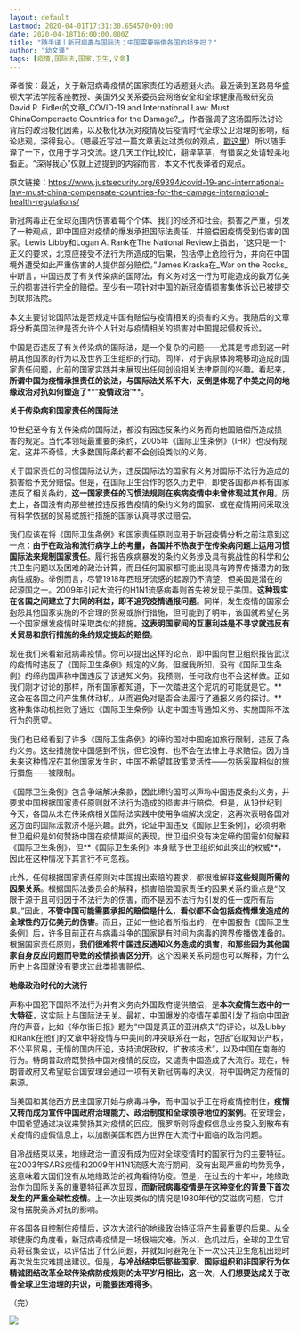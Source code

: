 ```yaml
---
layout: default
Lastmod: 2020-04-01T17:31:30.654570+00:00
date: 2020-04-18T16:00:00.000Z
title: "随手译丨新冠病毒与国际法：中国需要赔偿各国的损失吗？"
author: "幼文译"
tags: [疫情,国际法,国家,卫生,义务]
---
```


译者按：最近，关于新冠病毒疫情的国家责任的话题挺火热。最近读到圣路易华盛顿大学法学院客座教授、美国外交关系委员会网络安全和全球健康高级研究员David P. Fidler的文章_COVID-19 and International Law: Must ChinaCompensate Countries for the Damage?_，作者强调了这场国际法讨论背后的政治极化因素，以及极化状况对疫情及后疫情时代全球公卫治理的影响，结论悲观，深得我心。（嗯最近写过一篇文章表达过类似的观点，[戳这里](http://mp.weixin.qq.com/s?__biz=MzI0MzA0MzM2MQ==&mid=2651281655&idx=1&sn=ace6a451754f9eb2e6231be19d5a6083&chksm=f280e5b9c5f76caf17eaba89e9cf21ad57bf17be07833453deb73bd2247df4997be5af55902d&scene=21#wechat_redirect)）所以随手译了一下，仅用于学习交流。这几天工作比较忙，翻译草草，有错误之处请轻柔地指正。“深得我心”仅就上述提到的内容而言，本文不代表译者的观点。

原文链接：https://www.justsecurity.org/69394/covid-19-and-international-law-must-china-compensate-countries-for-the-damage-international-health-regulations/

新冠病毒正在全球范围内伤害着每个个体、我们的经济和社会。损害之严重，引发了一种观点，即中国应对疫情的爆发承担国际法责任，并赔偿因疫情受到伤害的国家。Lewis Libby和Logan A. Rank在The National Review上指出，“这只是一个正义的要求，北京应接受不法行为所造成的后果，包括停止危险行为，并向在中国境外遭受如此严重伤害的人提供部分赔偿。”James Kraska在_War on the Rocks_中断言，中国违反了有关传染病的国际法，有义务对这一行为可能造成的数万亿美元的损害进行完全的赔偿。至少有一项针对中国的新冠疫情损害集体诉讼已被提交到联邦法院。

本文主要讨论国际法是否规定中国有赔偿与疫情相关的损害的义务。我随后的文章将分析美国法律是否允许个人针对与疫情相关的损害对中国提起侵权诉讼。

中国是否违反了有关传染病的国际法，是一个复杂的问题——尤其是考虑到这一时期其他国家的行为以及世界卫生组织的行动。同样，对于病原体跨境移动造成的国家责任问题，此前的国家实践并未展现出任何创设相关法律原则的兴趣。看起来，**所谓中国为疫情承担责任的说法，与国际法关系不大，反倒是体现了中美之间的地缘政治对抗如何塑造了****“****疫情政治****”**。

**关于传染病和国家责任的国际法**

19世纪至今有关传染病的国际法，都没有因违反条约义务而向他国赔偿所造成损害的规定。当代本领域最重要的条约，2005年《国际卫生条例》（IHR）也没有规定。这并不奇怪，大多数国际条约都不会创设类似的义务。

关于国家责任的习惯国际法认为，违反国际法的国家有义务对国际不法行为造成的损害给予充分赔偿。但是，在国际卫生合作的悠久历史中，即使各国都声称有国家违反了相关条约，**这一国家责任的习惯法规则在疾病疫情中未曾体现过其作用**。历史上，各国没有向那些被控违反报告疫情的条约义务的国家、或在疫情期间采取没有科学依据的贸易或旅行措施的国家认真寻求过赔偿。

我们应该在将《国际卫生条例》和国家责任原则应用于新冠疫情分析之前注意到这一点：**由于在政治和流行病学上的考量，各国并不热衷于在传染病问题上运用习惯国际法来规制国家责任**。履行报告疾病暴发的条约义务涉及具有挑战性的科学和公共卫生问题以及困难的政治计算，而且任何国家都可能出现具有跨界传播潜力的致病性威胁。举例而言，尽管1918年西班牙流感的起源仍不清楚，但美国是潜在的起源国之一。2009年引起大流行的H1N1流感病毒则首先被发现于美国。**这种现实在各国之间建立了共同的利益，即不追究疫情通报问题**。同样，发生疫情的国家会抱怨其他国家实施的不合理的贸易或旅行措施，但可能到了明年，该国就希望在另一个国家爆发疫情时采取类似的措施。**这表明国家间的互惠利益是不寻求就违反有关贸易和旅行措施的条约规定提起的赔偿**。

现在我们来看新冠病毒疫情。你可以提出这样的论点，即中国向世卫组织报告武汉的疫情时违反了《国际卫生条例》规定的义务。但据我所知，没有《国际卫生条例》的缔约国声称中国违反了该通知义务。我预测，任何政府也不会这样做。正如我们刚才讨论的那样，所有国家都知道，下一次踏进这个泥坑的可能就是它。**这会在各国之间产生集体动机，从而避免对是否合法履行了通报义务的探讨。**这种集体动机挫败了通过《国际卫生条例》认定中国违背通知义务、实施国际不法行为的愿望。

我们也已经看到了许多《国际卫生条例》的缔约国对中国施加旅行限制，违反了条约义务。这些措施使中国感到不悦，但它没有、也不会在法律上寻求赔偿。因为当未来这种情况在其他国家发生时，中国不希望其政策灵活性——包括采取相似的旅行措施——被限制。

《国际卫生条例》包含争端解决条款，因此缔约国可以声称中国违反条约义务，并要求中国根据国家责任原则就不法行为造成的损害进行赔偿。但是，从19世纪到今天，各国从未在传染病相关国际法实践中使用争端解决规定，这再次表明各国对这方面的国际法救济不感兴趣。此外，论证中国违反《国际卫生条例》，必须明晰世卫组织是如何赞扬中国在疫情期间的表现。世卫组织没有决定缔约国需如何解释《国际卫生条例》，但**《国际卫生条例》本身赋予世卫组织如此突出的权威**，因此在这种情况下其言行不可忽视。

此外，任何根据国家责任原则对中国提出索赔的要求，都很难解释**这些规则所需的因果关系**。根据国际法委员会的解释，损害赔偿国家责任的因果关系的重点是“仅限于源于且可归因于不法行为的伤害，而不是因不法行为引发的任一或所有后果。”因此，**不管中国可能需要承担的赔偿是什么，看似都不会包括疫情爆发造成的全球性的万亿美元的伤害**。而且，正如一些论者所指出的，在中国报告《国际卫生条例》后，许多目前正在与病毒斗争的国家是有时间为病毒的跨界传播做准备的。根据国家责任原则，**我们很难将中国违反通知义务造成的损害，和那些因为其他国家自身反应问题而导致的疫情损害区分开**。这个因果关系问题也可以解释，为什么历史上各国就没有要求过此类损害赔偿。

**地缘政治时代的大流行**

声称中国犯下国际不法行为并有义务向外国政府提供赔偿，是**本次疫情生态中的一大特征**，这实际上与国际法无关。最初，中国爆发的疫情在美国引发了指向中国政府的声音，比如《华尔街日报》题为“中国是真正的亚洲病夫”的评论，以及Libby和Rank在他们的文章中将疫情与中美间的冲突联系在一起，包括“窃取知识产权，不公平贸易，无情的国内压迫，支持流氓政权，扩散核技术”，以及中国在南海的行为。特朗普政府既赞扬中国对疫情的反应，又谴责中国造成了大流行。现在，特朗普政府又希望联合国安理会通过一项有关新冠病毒的决议，将中国确定为疫情的来源。

当美国和其他西方民主国家开始与病毒斗争，而中国似乎正在将疫情控制住，**疫情又转而成为宣传中国政府治理能力、政治制度和全球领导地位的案例**。在安理会，中国希望通过决议来赞扬其对疫情的回应。俄罗斯则将虚假信息业务投入到散布有关疫情的虚假信息上，以加剧美国和西方世界在大流行中面临的政治问题。

自冷战结束以来，地缘政治一直没有成为应对全球疫情时的国家行为的主要特征。在2003年SARS疫情和2009年H1N1流感大流行期间，没有出现严重的均势竞争，这意味着大国们没有从地缘政治的视角看待防疫。但是，在过去的十年中，地缘政治作为国际关系的重要特征再次显现，**而新冠病毒疫情是在这种变化的背景下首次发生的严重全球性疫情**。上一次出现类似的情况是1980年代的艾滋病问题，它并没有摆脱美苏对抗的影响。

在各国各自控制住疫情后，这次大流行的地缘政治特征将产生最重要的后果。从全球健康的角度看，新冠病毒疫情是一场极端灾难。所以，危机过后，全球的卫生官员将召集会议，以评估出了什么问题，并就如何避免在下一次公共卫生危机出现时再次发生灾难提出建议。但是，**与冷战结束后那些国家、国际组织和非国家行为体精诚团结改革全球传染病防疫规则的太平岁月相比，这一次，人们想要达成关于改善全球卫生治理的共识，可能要困难得多**。

（完）

![](https://images.weserv.nl/?url=https%3A//mmbiz.qpic.cn/mmbiz_jpg/EjL47ib3UibFibJ3iaFAt9spQ7NHbG8upa4rOeQYOPpPnwhsib75xtYYHaQtXwSTXjZZibe32Chh9zOGq1zgF6JZWWbw/640%3Fwx_fmt%3Djpeg)

